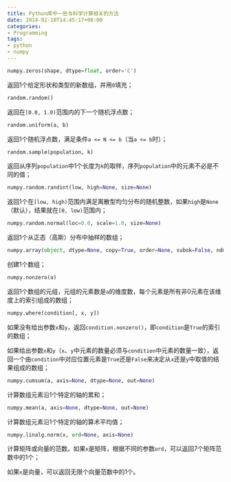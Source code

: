 ```yaml
---
title: Python库中一些与科学计算相关的方法
date: 2014-02-10T14:45:17+08:00
categories:
- Programming
tags:
- python
- numpy
---
```


```python
numpy.zeros(shape, dtype=float, order='C')
```
返回1个给定形状和类型的新数组，并用`0`填充；
<!-- more -->
```python
random.random()
```
返回在`[0.0, 1.0)`范围内的下一个随机浮点数；

```python
random.uniform(a, b)
```
返回1个随机浮点数，满足条件`a <= N <= b`（当`a <= b`时）；

```python
random.sample(population, k)
```
返回从序列`population`中1个长度为`k`的取样，序列`population`中的元素不必是不同的值；

```python
numpy.random.randint(low, high=None, size=None)
```
返回1个在`[low, high)`范围内满足离散型均匀分布的随机整数，如果`high`是`None`（默认），结果就在`[0, low)`范围内；

```python
numpy.random.normal(loc=0.0, scale=1.0, size=None)
```
返回1个从正态（高斯）分布中抽样的数组；

```python
numpy.array(object, dtype=None, copy=True, order=None, subok=False, ndmin=0)
```
创建1个数组；

```python
numpy.nonzero(a)
```
返回1个数组的元组，元组的元素数是`a`的维度数，每个元素是所有非0元素在该维度上的索引组成的数组；

```python
numpy.where(condition[, x, y])
```
如果没有给出参数`x`和`y`，返回`condition.nonzero()`，即`condition`是`True`的索引的数组；

如果给出参数`x`和`y`（`x`、`y`中元素的数量必须与`condition`中元素的数量一致），返回一个由`condition`中对应位置元素是`True`还是`False`来决定从`x`还是`y`中取值的结果组成的数组；

```python
numpy.cumsum(a, axis=None, dtype=None, out=None)
```
计算数组元素沿1个特定的轴的累和；

```python
numpy.mean(a, axis=None, dtype=None, out=None)
```
计算数组元素沿1个特定的轴的算术平均值；

```python
numpy.linalg.norm(x, ord=None, axis=None)
```
计算矩阵或向量的范数。如果`x`是矩阵，根据不同的参数`ord`，可以返回7个矩阵范数中的1个；

如果`x`是向量，可以返回无限个向量范数中的1个。
